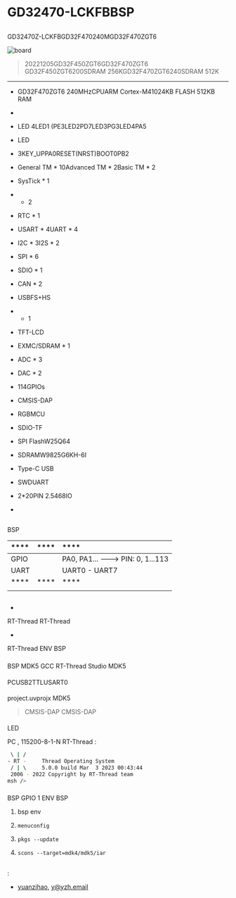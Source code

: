 # GD32470-LCKFBBSP

## 

GD32470Z-LCKFBGD32F470240MGD32F470ZGT6

![board](figures/board.png)

> 20221205GD32F450ZGT6GD32F470ZGT6 GD32F450ZGT6200SDRAM 256KGD32F470ZGT6240SDRAM 512K

 **** 

- GD32F470ZGT6 240MHzCPUARM Cortex-M41024KB FLASH 512KB RAM 
- 
  
  - LED 4LED1 (PE3LED2PD7LED3PG3LED4PA5
  - LED
  - 3KEY_UPPA0RESET(NRST)BOOT0PB2
  - General TM * 10Advanced TM * 2Basic TM * 2
  - SysTick * 1
  -  * 2
  - RTC * 1
  - USART * 4UART * 4
  - I2C * 3I2S * 2
  - SPI * 6
  - SDIO * 1
  - CAN * 2
  - USBFS+HS
  -  * 1
  - TFT-LCD
  - EXMC/SDRAM * 1
  - ADC * 3
  - DAC * 2
  - 114GPIOs
- CMSIS-DAP
- RGBMCU
- SDIO-TF
- SPI FlashW25Q64
- SDRAMW9825G6KH-6I
- Type-C USB
- SWDUART
- 2*20PIN 2.5468IO
- [](https://lckfb.com/)

## 

 BSP 

| **** | **** | ****                           |
|:-------- |:--------:|:-------------------------------- |
| GPIO     |        | PA0, PA1... ---> PIN: 0, 1...113 |
| UART     |        | UART0 - UART7                    |
| **** | **** | ****                           |
|        |      |                              |

## 



- 
  
   RT-Thread  RT-Thread  

- 
  
   RT-Thread  ENV  BSP 

### 

 BSP  MDK5 GCC RT-Thread Studio MDK5 

#### 

 PCUSB2TTLUSART0

#### 

 project.uvprojx  MDK5 

>  CMSIS-DAP  CMSIS-DAP  

#### 

LED 

 PC , 115200-8-1-N RT-Thread :

```bash
 \ | /
- RT -     Thread Operating System
 / | \     5.0.0 build Mar  3 2023 00:43:44
 2006 - 2022 Copyright by RT-Thread team
msh />
```

### 

 BSP  GPIO  1 ENV BSP 

1.  bsp  env 

2. `menuconfig`

3. `pkgs --update`

4. `scons --target=mdk4/mdk5/iar` 

## 



## 

:

- [yuanzihao](https://github.com/zihao-yuan/), <y@yzh.email>
